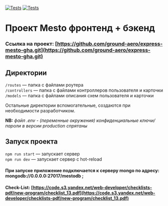 [![Tests](../../actions/workflows/tests-13-sprint.yml/badge.svg)](../../actions/workflows/tests-13-sprint.yml) [![Tests](../../actions/workflows/tests-14-sprint.yml/badge.svg)](../../actions/workflows/tests-14-sprint.yml)
# Проект Mesto фронтенд + бэкенд
### Ссылка на проект: [https://github.com/ground-aero/express-mesto-gha.git](https://github.com/ground-aero/express-mesto-gha.git)

## Директории

`/routes` — папка с файлами роутера  
`/controllers` — папка с файлами контроллеров пользователя и карточки   
`/models` — папка с файлами описания схем пользователя и карточки  
  
Остальные директории вспомогательные, создаются при необходимости разработчиком.

**NB:** *файл .env - (переменные окружения) конфиденциальные ключи/пароли в версии production спрятаны*


## Запуск проекта

`npm run start` — запускает сервер   
`npm run dev` — запускает сервер с hot-reload

#### При запуске приложение подключается к серверу mongo по адресу: mongodb://0.0.0.0:27017/mestodb ;

#### Check-List: [https://code.s3.yandex.net/web-developer/checklists-pdf/new-program/checklist_13.pdf](https://code.s3.yandex.net/web-developer/checklists-pdf/new-program/checklist_13.pdf)
